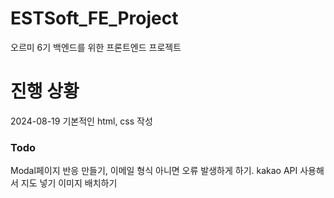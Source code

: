 # ESTSoft_FE_Project
 오르미 6기 백엔드를 위한 프론트엔드 프로젝트

# 진행 상황
2024-08-19
기본적인 html, css 작성
### Todo
Modal페이지 반응 만들기, 이메일 형식 아니면 오류 발생하게 하기. kakao API 사용해서 지도 넣기
이미지 배치하기
